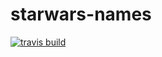 # starwars-names 

[![travis build](https://img.shields.io/travis/rhuynh/starwars-names.svg)](https://img.shields.io/travis/rhuynh/starwars-names.svg)
